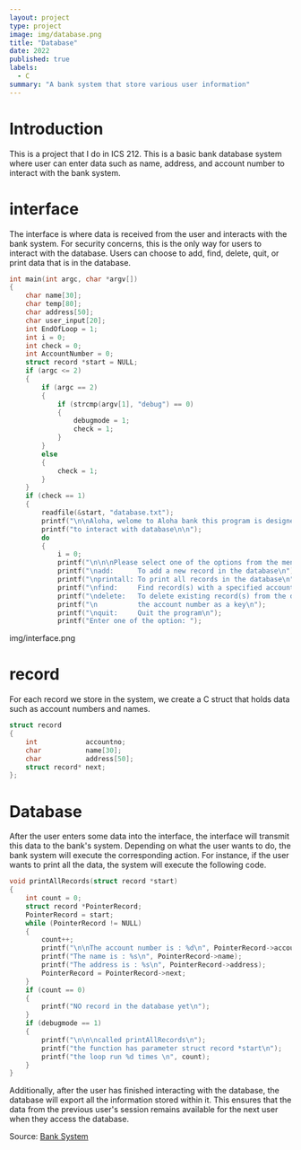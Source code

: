 ```yaml
---
layout: project
type: project
image: img/database.png
title: "Database"
date: 2022
published: true
labels:
  - C
summary: "A bank system that store various user information"
---
```

# Introduction
This is a project that I do in ICS 212. This is a basic bank database system where user can enter data such as name, address, and account number to interact with the bank system. 

# interface
The interface is where data is received from the user and interacts with the bank system. For security concerns, this is the only way for users to interact with the database. Users can choose to add, find, delete, quit, or print data that is in the database. 
```c
int main(int argc, char *argv[])
{
    char name[30];
    char temp[80];
    char address[50];
    char user_input[20];
    int EndOfLoop = 1;
    int i = 0;
    int check = 0;
    int AccountNumber = 0;
    struct record *start = NULL;
    if (argc <= 2)
    {
        if (argc == 2)
        {
            if (strcmp(argv[1], "debug") == 0)
            {
                debugmode = 1;
                check = 1;
            }
        }
        else
        {
            check = 1;
        }
    }
    if (check == 1)
    {
        readfile(&start, "database.txt");
        printf("\n\nAloha, welome to Aloha bank this program is designed");
        printf("to interact with database\n\n");
        do
        {
            i = 0;
            printf("\n\n\nPlease select one of the options from the menu\n");
            printf("\nadd:      To add a new record in the database\n");
            printf("\nprintall: To print all records in the database\n");
            printf("\nfind:     Find record(s) with a specified account number\n");
            printf("\ndelete:   To delete existing record(s) from the database using");
            printf("\n          the account number as a key\n");
            printf("\nquit:     Quit the program\n");
            printf("Enter one of the option: ");
```

img/interface.png
# record

For each record we store in the system, we create a C struct that holds data such as account numbers and names.

```c
struct record
{
    int            accountno;
    char           name[30];
    char           address[50];
    struct record* next;
};
```

# Database


After the user enters some data into the interface, the interface will transmit this data to the bank's system. Depending on what the user wants to do, the bank system will execute the corresponding action. For instance, if the user wants to print all the data, the system will execute the following code.

```c
void printAllRecords(struct record *start)
{
    int count = 0;
    struct record *PointerRecord;
    PointerRecord = start;
    while (PointerRecord != NULL)
    {
        count++;
        printf("\n\nThe account number is : %d\n", PointerRecord->accountno);
        printf("The name is : %s\n", PointerRecord->name);
        printf("The address is : %s\n", PointerRecord->address);
        PointerRecord = PointerRecord->next;
    }
    if (count == 0)
    {
        printf("NO record in the database yet\n");
    }
    if (debugmode == 1)
    {
        printf("\n\n\ncalled printAllRecords\n");
        printf("the function has parameter struct record *start\n");
        printf("the loop run %d times \n", count);
    }
}

```

Additionally, after the user has finished interacting with the database, the database will export all the information stored within it. This ensures that the data from the previous user's session remains available for the next user when they access the database.

Source: <a href="https://github.com/shu4dev/BankDatabase"><i class="large github icon "></i>Bank System</a>
